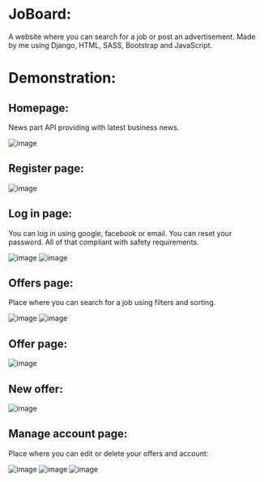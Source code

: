 # JoBoard:  
A website where you can search for a job or post an advertisement. Made by me using Django, HTML, SASS, Bootstrap and JavaScript.
# Demonstration:   
## Homepage:    
News part API providing with latest business news.    
    
    
![image](https://user-images.githubusercontent.com/109976941/204869340-2c7a140a-ce9a-43db-8c05-48cc59041ee3.png)
## Register page:    
![image](https://user-images.githubusercontent.com/109976941/204870042-f6d86b67-e6dc-4028-907a-56ac4cfa3746.png)
## Log in page:    
You can log in using google, facebook or email. You can reset your password. All of that compliant with safety requirements.    
        
        
![image](https://user-images.githubusercontent.com/109976941/204869479-c8d97f65-c0b2-4717-9b11-92d3a46f5cfe.png)
![image](https://user-images.githubusercontent.com/109976941/204870206-fa936e03-7a2e-4f9d-954e-1a39854a1ed6.png)
## Offers page:    
Place where you can search for a job using filters and sorting.    
    
    
![image](https://user-images.githubusercontent.com/109976941/204870591-7387ff17-2f06-46d6-86f6-198dbb728e3b.png)
![image](https://user-images.githubusercontent.com/109976941/204871476-41ce0162-f2ab-4d97-936a-4b9f128b2966.png)
## Offer page:    
![image](https://user-images.githubusercontent.com/109976941/204871600-4ac8011c-3b8c-43f8-aa76-60e94536daba.png)
## New offer:    
![image](https://user-images.githubusercontent.com/109976941/204871964-7cde281c-c57f-4153-a2b9-6e838735868d.png)
## Manage account page:    
Place where you can edit or delete your offers and account:    
    
    
![image](https://user-images.githubusercontent.com/109976941/204872368-a1994a73-3c45-4bd6-97a7-a6e2c16ff352.png)
![image](https://user-images.githubusercontent.com/109976941/204872437-a66e0663-62b9-4dcd-bc1b-a03cce3c6ff9.png)
![image](https://user-images.githubusercontent.com/109976941/204873641-9559a10b-1546-4803-b616-8c1ed42cf4ee.png)
